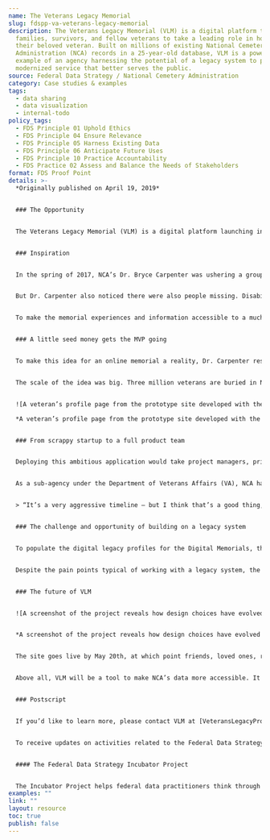 ```yaml
---
name: The Veterans Legacy Memorial
slug: fdspp-va-veterans-legacy-memorial
description: The Veterans Legacy Memorial (VLM) is a digital platform to help
  families, survivors, and fellow veterans to take a leading role in honoring
  their beloved veteran. Built on millions of existing National Cemetery
  Administration (NCA) records in a 25-year-old database, VLM is a powerful
  example of an agency harnessing the potential of a legacy system to provide a
  modernized service that better serves the public.
source: Federal Data Strategy / National Cemetery Administration
category: Case studies & examples
tags:
  - data sharing
  - data visualization
  - internal-todo
policy_tags:
  - FDS Principle 01 Uphold Ethics
  - FDS Principle 04 Ensure Relevance
  - FDS Principle 05 Harness Existing Data
  - FDS Principle 06 Anticipate Future Uses
  - FDS Principle 10 Practice Accountability
  - FDS Practice 02 Assess and Balance the Needs of Stakeholders
format: FDS Proof Point
details: >-
  *Originally published on April 19, 2019*


  ### The Opportunity


  The Veterans Legacy Memorial (VLM) is a digital platform launching in late May 2019 that will enable families, survivors, and fellow veterans to take a leading role in honoring their beloved veteran. The site will help the National Cemetery Administration (NCA) build up the community around memorialization, improve on-site cemetery experiences, and extend the experience to people accessing the memorials online. The development of this ambitious project, from inspiration to full-featured platform, took less than two years. Built on millions of existing NCA records in a 25-year-old database, VLM is a powerful example of an agency harnessing the potential of a legacy system to provide a modernized service that better serves the public.


  ### Inspiration


  In the spring of 2017, NCA’s Dr. Bryce Carpenter was ushering a group of college students and professors around the Florida National Cemetery, one of over 100 cemeteries NCA manages. Looking out over the 150,000+ plots, he was struck by the variety of visitors. Veterans’ family members, service organization personnel and volunteers, research scholars, Civil War reenactors, grade-school students on field trips, and many others were there to remember, research, inspire, and serve.


  But Dr. Carpenter also noticed there were also people missing. Disability, distance, and other logistical difficulties can make traveling to a deceased service member’s memorial site difficult or impossible for many who would like to do so.


  To make the memorial experiences and information accessible to a much larger community, Dr. Carpenter proposed developing digital counterparts to the physical memorials that NCA maintains. Each fallen service member would have a profile pre-populated with public information from NCA databases, allowing family members, students, and others to learn about the individual without necessarily making a physical cemetery trip. Loved ones could input additional details in the veteran’s digital memorial, providing further richness and fidelity to the veteran’s preserved legacy.


  ### A little seed money gets the MVP going


  To make this idea for an online memorial a reality, Dr. Carpenter responded to an RFI from the Veterans Affairs Center for Innovation (VACI), now the VA Innovation Center (VIC), winning $500,000 to develop a prototype. The startup capital allowed him to work with a contractor to build a mock-up of the digital legacy product.


  The scale of the idea was big. Three million veterans are buried in NCA cemeteries, and Dr. Carpenter was proposing to have a detailed, expandable profile for each of them. The IT considerations – server strain, database connections, permissions provisioning – were intimidating. But in starting with a minimum viable product (MVP), rather than an enterprise IT solution, the team was able to put aside the technical distractions, instead focusing on what users could experience on the site. They created a demonstration for what the eventual site would look like and how users could interact with it, and they determined what the full-fledged version might cost, all within a roughly eight month timeframe. Creating and testing this prototype helped the team confirm that existing NCA data could provide the information needed to populate veteran profiles.


  ![A veteran’s profile page from the prototype site developed with the help of VA proposal funding.](https://strategy.data.gov/assets/img/posts/2019-04-19-image001.png "A veteran’s profile page from the prototype site developed with the help of VA proposal funding.")\

  *A veteran’s profile page from the prototype site developed with the help of VA proposal funding.*


  ### From scrappy startup to a full product team


  Deploying this ambitious application would take project managers, privacy and security teams, Section 508 compliance specialists, designers, engineers, architects, and integrators. In other words, it would take a lot of funding.


  As a sub-agency under the Department of Veterans Affairs (VA), NCA had no IT accounts of the size needed for this type of large project. And Departmental IT dollars for the year were already allocated to other efforts. The MVP proved an important demonstration tool for Dr. Carpenter and his small team to convince leadership to reprogram funding for the project, as the leaders were on board with the objective of repurposing existing NCA data to make veteran memorial information accessible to a much wider community. Once leadership provided the go-ahead, Dr. Carpenter was able to assemble a team of dedicated professionals, and the pace of development sped up considerably.


  > “It’s a very aggressive timeline – but I think that’s a good thing, if it had been 5 years it would have turned out like any other government project – bloated and delayed. The short timeline, however, has forced us to inject clarity into the process and get a quick consensus to move forward. We have been hitting every benchmark in our dev timeline early.” — Dr. Carpenter


  ### The challenge and opportunity of building on a legacy system


  To populate the digital legacy profiles for the Digital Memorials, the development team needed a comprehensive data source, and they turned to The Burial Operations Support System, or BOSS, one of NCA’s vast databases. Launched in 1994, BOSS is the system NCA personnel use to schedule burials, assign plots, order headstones, and complete other administrative functions. While the 25-year-old system has held up well for the tasks it was designed to handle, it was not designed for the use that Dr. Carpenter had in mind and lacks some modern features, such as geospatial information to help people find the physical locations affiliated with each record it maintains.


  Despite the pain points typical of working with a legacy system, the development team was able to establish the necessary interlinkages for the memorial application, as well as improve BOSS’s functioning more generally. The team has, for instance, already developed protocols for mapping cemeteries and incorporating this information into BOSS.


  ### The future of VLM


  ![A screenshot of the project reveals how design choices have evolved since development of the MVP and how NCA data are rendered human-readable.](https://strategy.data.gov/assets/img/posts/2019-04-19-image002.png "A screenshot of the project reveals how design choices have evolved since development of the MVP and how NCA data are rendered human-readable.")


  *A screenshot of the project reveals how design choices have evolved since development of the MVP and how NCA data are rendered human-readable.*


  The site goes live by May 20th, at which point friends, loved ones, researchers, and everyone in between will be able to view profiles and help add to existing information on the legacies left behind by our fallen veterans. But the project doesn’t stop there. The team plans to expand the platform to include veterans buried in cemeteries maintained by state and local governments, and, eventually, those buried in private cemeteries as well. The permissions structure will also evolve to allow living service members to plan out who will administer their digital memorials when they pass on. The team will continue to develop the product, enabling more customization and features to help everyone get the most out of NCA’s existing information and the shared knowledge of online visitors.


  Above all, VLM will be a tool to make NCA’s data more accessible. It will improve the on-site national cemetery experience by reframing how we memorialize Veterans. NCA’s mission is to memorialize Veterans in perpetuity, and Dr. Carpenter’s project will include the American public in that shared national expression.


  ### Postscript


  If you’d like to learn more, please contact VLM at [VeteransLegacyProgram@va.gov](mailto:VeteransLegacyProgram@va.gov). You can also check out NCA’s [data.va.gov data story](https://www.data.va.gov/story/national-cemetery-administration) for more about its coverage, mission, and locations.


  To receive updates on activities related to the Federal Data Strategy, please [sign up for the newsletter](https://public.govdelivery.com/accounts/USGSA/subscribers/new?topic_id=USGSA_756).


  #### The Federal Data Strategy Incubator Project


  The Incubator Project helps federal data practitioners think through how to improve government services, enabling the public to get the most out of federal data. This Proof Point and others will highlight the many successes and challenges data innovators face every day, revealing valuable lessons learned to share with data practitioners throughout government.
examples: ""
link: ""
layout: resource
toc: true
publish: false
---
```

